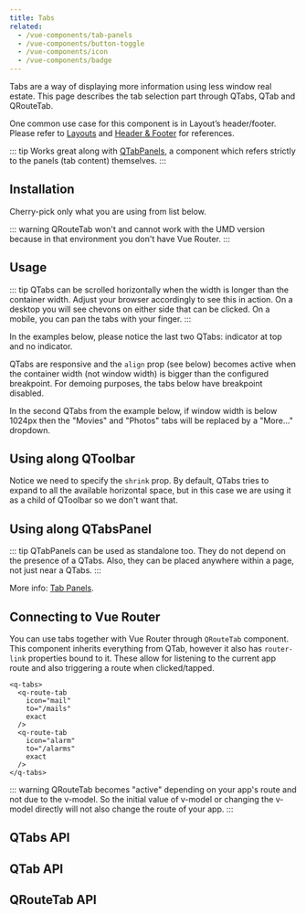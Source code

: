 ```yaml
---
title: Tabs
related:
  - /vue-components/tab-panels
  - /vue-components/button-toggle
  - /vue-components/icon
  - /vue-components/badge
---
```

Tabs are a way of displaying more information using less window real estate. This page describes the tab selection part through QTabs, QTab and QRouteTab.

One common use case for this component is in Layout’s header/footer. Please refer to [Layouts](/layout/layout) and [Header & Footer](/layout/header-and-footer#Example--Playing-with-QTabs) for references.

::: tip
Works great along with [QTabPanels](/vue-components/tab-panels), a component which refers strictly to the panels (tab content) themselves.
:::

## Installation
Cherry-pick only what you are using from list below.

<doc-installation :components="['QTabs', 'QTab', 'QRouteTab', 'QTabPanel']" />

::: warning
QRouteTab won't and cannot work with the UMD version because in that environment you don't have Vue Router.
:::

## Usage

::: tip
QTabs can be scrolled horizontally when the width is longer than the container width. Adjust your browser accordingly to see this in action. On a desktop you will see chevons on either side that can be clicked. On a mobile, you can pan the tabs with your finger.
:::

<doc-example title="Basic" file="QTabs/Basic" />

<doc-example title="Vertical (example with QSplitter)" file="QTabs/Vertical" />

<doc-example title="Dense" file="QTabs/Dense" />

<doc-example title="Individual colors" file="QTabs/IndividualColor" />

<doc-example title="No ripple and custom ripple color" file="QTabs/Ripples" />

In the examples below, please notice the last two QTabs: indicator at top and no indicator.

<doc-example title="Custom indicator" file="QTabs/CustomIndicator" />

<doc-example title="Tab notifications" file="QTabs/Notifying" />

QTabs are responsive and the `align` prop (see below) becomes active when the container width (not window width) is bigger than the configured breakpoint. For demoing purposes, the tabs below have breakpoint disabled.

<doc-example title="Alignment" file="QTabs/Alignment" />

In the second QTabs from the example below, if window width is below 1024px then the "Movies" and "Photos" tabs will be replaced by a "More..." dropdown.

<doc-example title="With a dropdown" file="QTabs/Dropdown" />

## Using along QToolbar

Notice we need to specify the `shrink` prop. By default, QTabs tries to expand to all the available horizontal space, but in this case we are using it as a child of QToolbar so we don't want that.

<doc-example title="Tabs in a QToolbar" file="QTabs/TabsInToolbar" />

## Using along QTabsPanel

::: tip
QTabPanels can be used as standalone too. They do not depend on the presence of a QTabs. Also, they can be placed anywhere within a page, not just near a QTabs.
:::

<doc-example title="Tabs with tab panels" file="QTabs/TabsWithTabpanels" />

More info: [Tab Panels](/vue-components/tab-panels).

## Connecting to Vue Router
You can use tabs together with Vue Router through `QRouteTab` component.
This component inherits everything from QTab, however it also has `router-link` properties bound to it. These allow for listening to the current app route and also triggering a route when clicked/tapped.

```vue
<q-tabs>
  <q-route-tab
    icon="mail"
    to="/mails"
    exact
  />
  <q-route-tab
    icon="alarm"
    to="/alarms"
    exact
  />
</q-tabs>
```

::: warning
QRouteTab becomes "active" depending on your app's route and not due to the v-model. So the initial value of v-model or changing the v-model directly will not also change the route of your app.
:::

## QTabs API

<doc-api file="QTabs" />

## QTab API

<doc-api file="QTab" />

## QRouteTab API

<doc-api file="QRouteTab" />
